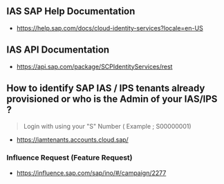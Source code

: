 
## IAS SAP Help Documentation
* https://help.sap.com/docs/cloud-identity-services?locale=en-US

## IAS API Documentation
* https://api.sap.com/package/SCPIdentityServices/rest

## How to identify SAP IAS / IPS tenants already provisioned or who is the Admin of your IAS/IPS ?

> Login with using your "S"  Number    ( Example ; S00000001) 
*	https://iamtenants.accounts.cloud.sap/	

### Influence Request (Feature Request)
* https://influence.sap.com/sap/ino/#/campaign/2277

